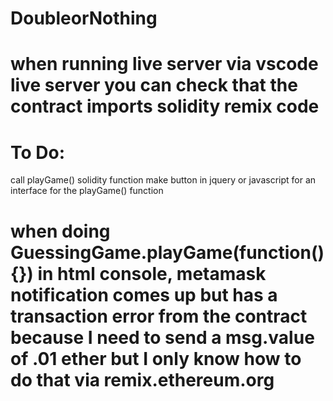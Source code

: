 # DoubleorNothing

# when running live server via vscode live server you can check that the contract imports solidity remix code

# To Do:
call playGame() solidity function
make button in jquery or javascript for an interface for the playGame() function

# when doing GuessingGame.playGame(function() {}) in html console, metamask notification comes up but has a transaction error from the contract because I need to send a msg.value of .01 ether but I only know how to do that via remix.ethereum.org
